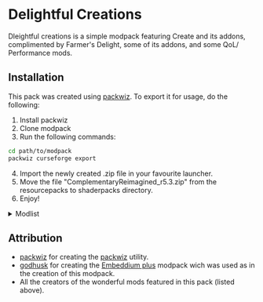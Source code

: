 # Delightful Creations

Dleightful creations is a simple modpack featuring Create and its addons, complimented by Farmer's Delight, some of its addons, and some QoL/ Performance mods.

## Installation

This pack was created using [packwiz](https://github.com/packwiz/packwiz). To export it for usage, do the following:
1. Install packwiz
2. Clone modpack
3. Run the following commands:

```bash
cd path/to/modpack
packwiz curseforge export
```

4. Import the newly created .zip file in your favourite launcher.
5. Move the file "ComplementaryReimagined_r5.3.zip" from the resourcepacks to shaderpacks directory.
6. Enjoy!

<details>

<summary>Modlist</summary>

## Delightful Creations 1.20.1 Modlist

### Gameplay/ Decorative

- Amendments
- Aquaculture 2
- Chipped
- Comforts
- Every Compat (Wood Good)
- Every Compat: Stone Zone
- GraveStone Mod
- Gravestone x Curios API Compat
- HT's Treechop
- Naturalist
- Quark
- Sophisticated Backpacks
- Supplementaries
- Vertical Slabs Compat

### Create

- Create
- Create: Aquatic Ambitions
- Create: Bells & Whistles
- Create: Central Kitchen
- Create: Connected
- Create: Copycats+
- Create: Crystal Clear
- Create: Deco
- Create: Deco Additions
- Create: Design n' Decor
- Create: Dreams & Desires
- Create: Encased
- Create: Enchantment Industry
- Create: Estrogen
- Create: Framed
- Create: Garnished
- Create: Interiors
- Create: Misc and Things
- Create: Pattern Schematics
- Create: Power Loader
- Create: Slice & Dice
- Create: Steam 'n' Rails
- Create: Ultimate Factory

### Farmer's Delight

- Farmer's Delight
- Aquaculture Delight
- Autochef's Delight
- Crate Delight
- Naturalist Delight
- Quark Delight
- Rustic Delight
- Supplementaries Delight

### UI/ Visual

- Appleskin
- BoccHUD
- Controlling
- Cosmetic Armor Reworked
- Create: Dynamic Lights
- EMI
- EMIffect
- EMI Enchanting
- EMI Loot
- EMI Ores
- EMI Trades
- Iris & Oculus Flywheel Compat
- Jade
- Jade Addons
- JEI
- Model Gap Fix
- Mouse Tweaks
- NonConflictKeys
- No Chat Reports
- Oculus
- Polymorph
- Sodium/Embeddium Dynamic Lihts (dynamiclightsreforged 1.6.0)
- Skin Layers 3D
- Xaero's Minimap
- Xaero's World Map
- Yeetus Experimentus

### Optimization

- BadOptimizations
- Better Beds
- Cull Less Leaves
- Dynamic FPS
- Dynamic View
- Embeddium
- Embeddium plus
- Enhanced Block Entities
- Entity Culling
- Fast IP Ping
- Fast Paintings
- FerriteCore
- Icterine
- ImmediatelyFast
- Let Me Despawn
- ModernFix
- Noisium
- Particle Core
- Radium Reforged
- Recipe Essentials
- Saturn
- Smooth Boot (Reloaded)
- Starlight
- Very Many Players

### Library

- Almanac Lib
- Athena
- Botarium
- Cloth Config API
- Connector Extras
- Cupboard
- Curios API
- Fabric Language Kotlin
- Forgified Fabric
- Fzzy Config
- GeckoLib
- Kotlin for Forge
- MaFgLib
- Moonlight Lib
- ObsidianUI
- Resourceful Lib
- Searchables
- Sinytra Connector
- Sophisticated Core
- Zeta

</details>

## Attribution

- [packwiz](https://github.com/packwiz) for creating the [packwiz](https://github.com/packwiz/packwiz) utility.
- [godhusk](https://www.curseforge.com/members/godhusk) for creating the [Embeddium plus](https://www.curseforge.com/minecraft/modpacks/embeddium-plus) modpack wich was used as in the creation of this modpack.
- All the creators of the wonderful mods featured in this pack (listed above).
